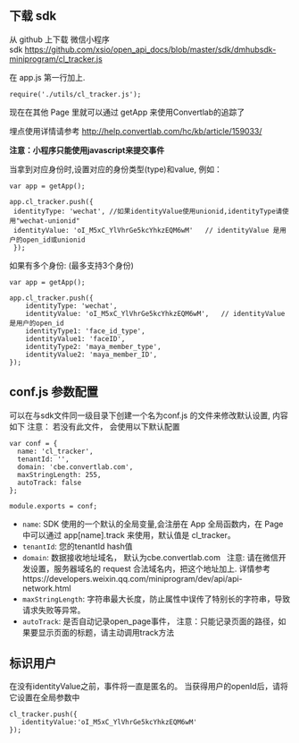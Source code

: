 ## 下载 sdk
从 github 上下载 微信小程序 sdk https://github.com/xsio/open_api_docs/blob/master/sdk/dmhubsdk-miniprogram/cl_tracker.js

在 app.js 第一行加上. 

```
require('./utils/cl_tracker.js');
```

现在在其他 Page 里就可以通过 getApp 来使用Convertlab的追踪了

埋点使用详情请参考 http://help.convertlab.com/hc/kb/article/159033/

__注意：小程序只能使用javascript来提交事件__

当拿到对应身份时,设置对应的身份类型(type)和value,  例如：
```
var app = getApp();

app.cl_tracker.push({ 
 identityType: 'wechat', //如果identityValue使用unionid,identityType请使用"wechat-unionid"
 identityValue: 'oI_M5xC_YlVhrGe5kcYhkzEQM6wM'   // identityValue 是用户的open_id或unionid
 });
```

如果有多个身份: (最多支持3个身份)
```
var app = getApp();

app.cl_tracker.push({
    identityType: 'wechat',
    identityValue: 'oI_M5xC_YlVhrGe5kcYhkzEQM6wM',   // identityValue 是用户的open_id
    identityType1: 'face_id_type',
    identityValue1: 'faceID',
    identityType2: 'maya_member_type',
    identityValue2: 'maya_member_ID',
});
```

## conf.js 参数配置
可以在与sdk文件同一级目录下创建一个名为conf.js 的文件来修改默认设置, 内容如下
注意： 若没有此文件， 会使用以下默认配置

```
var conf = {
  name: 'cl_tracker',
  tenantId: '',
  domain: 'cbe.convertlab.com',
  maxStringLength: 255,
  autoTrack: false
};

module.exports = conf;
```

- `name`: SDK 使用的一个默认的全局变量,会注册在 App 全局函数内，在 Page 中可以通过 app[name].track 来使用，默认值是 cl_tracker。
- `tenantId`: 您的tenantId hash值
- `domain`: 数据接收地址域名， 默认为cbe.convertlab.com 
	  注意: 请在微信开发设置，服务器域名的 request 合法域名内，把这个地址加上. 详情参考https://developers.weixin.qq.com/miniprogram/dev/api/api-network.html
- `maxStringLength`: 字符串最大长度，防止属性中误传了特别长的字符串，导致请求失败等异常。
- `autoTrack`: 是否自动记录open_page事件， 注意：只能记录页面的路径，如果要显示页面的标题，请主动调用track方法

## 标识用户
在没有identityValue之前，事件将一直是匿名的。
当获得用户的openId后，请将它设置在全局参数中
```
cl_tracker.push({
   identityValue:'oI_M5xC_YlVhrGe5kcYhkzEQM6wM'
});
```
